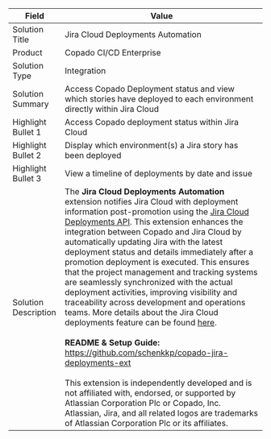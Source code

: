 | Field | Value |
| ------------- | -------- |
| Solution Title | Jira Cloud Deployments Automation |
| Product | Copado CI/CD Enterprise |
| Solution Type | Integration |
| Solution Summary | Access Copado Deployment status and view which stories have deployed to each environment directly within Jira Cloud |
| Highlight Bullet 1 | Access Copado deployment status within Jira Cloud |
| Highlight Bullet 2 | Display which environment(s) a Jira story has been deployed |
| Highlight Bullet 3 | View a timeline of deployments by date and issue |
| Solution Description | The **Jira Cloud Deployments Automation** extension notifies Jira Cloud with deployment information post-promotion using the [Jira Cloud Deployments API](https://developer.atlassian.com/cloud/jira/software/rest/api-group-deployments/). This extension enhances the integration between Copado and Jira Cloud by automatically updating Jira with the latest deployment status and details immediately after a promotion deployment is executed. This ensures that the project management and tracking systems are seamlessly synchronized with the actual deployment activities, improving visibility and traceability across development and operations teams. More details about the Jira Cloud deployments feature can be found [here](https://support.atlassian.com/jira-cloud-administration/docs/what-is-the-deployments-feature/). <br><br> **README & Setup Guide:** https://github.com/schenkkp/copado-jira-deployments-ext <br><br>This extension is independently developed and is not affiliated with, endorsed, or supported by Atlassian Corporation Plc or Copado, Inc. Atlassian, Jira, and all related logos are trademarks of Atlassian Corporation Plc or its affiliates. |
